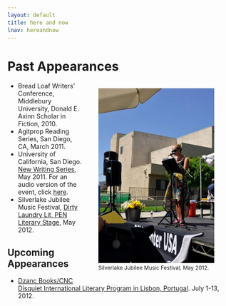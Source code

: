 ```yaml
---
layout: default
title: here and now
lnav: hereandnow
---
```


# Past Appearances

<figure style="float: right;margin-left: 32px;" class="vh600 clearfix">
  <img src="/images/silverlake.jpg" alt="Silverlake Jubilee Festival" style="width: 260px;" />
  <figcaption style="font-size: 12px;">Silverlake Jubilee Music Festival, May 2012.</figcaption>
</figure>

* Bread Loaf Writers’ Conference, Middlebury University, Donald E. Axinn Scholar in Fiction, 2010.
* Agitprop Reading Series, San Diego, CA, March 2011.
* University of California, San Diego. [New Writing Series]( http://gradlife.ucsd.edu/2011/05/ucsds-new-writing-series-reading-from-courtney-kilian-john-pluecker-and-kaitline-solimine-518/), May 2011. For an audio version of the event, click [here]( http://libraries.ucsd.edu/speccoll/podcasts/newwritingseries/spd-48.mp3).
* Silverlake Jubilee Music Festival, [Dirty Laundry Lit, PEN Literary Stage]( http://www.dirtylaundrylit.com/events.php#), May 2012.

## Upcoming Appearances

* [Dzanc Books/CNC Disquiet International Literary Program in Lisbon, Portugal]( http://disquietinternational.org/). July 1-13, 2012.

<br clear="all" />